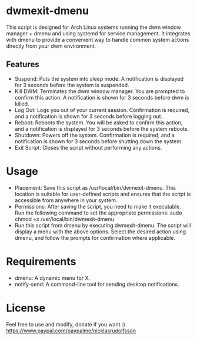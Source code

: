 # dwmexit-dmenu
This script is designed for Arch Linux systems running the dwm window manager + dmenu and using systemd for service management. It integrates with dmenu to provide a convenient way to handle common system actions directly from your dwm environment.

## Features

- Suspend: Puts the system into sleep mode. A notification is displayed for 3 seconds before the system is suspended.
- Kill DWM: Terminates the dwm window manager. You are prompted to confirm this action. A notification is shown for 3 seconds before dwm is killed.
- Log Out: Logs you out of your current session. Confirmation is required, and a notification is shown for 3 seconds before logging out.
- Reboot: Reboots the system. You will be asked to confirm this action, and a notification is displayed for 3 seconds before the system reboots.
- Shutdown: Powers off the system. Confirmation is required, and a notification is shown for 3 seconds before shutting down the system.
- Exit Script: Closes the script without performing any actions.

# Usage

- Placement: Save this script as /usr/local/bin/dwmexit-dmenu. This location is suitable for user-defined scripts and ensures that the script is accessible from anywhere in your system.
- Permissions: After saving the script, you need to make it executable. Run the following command to set the appropriate permissions: sudo chmod +x /usr/local/bin/dwmexit-dmenu
- Run this script from dmenu by executing dwmexit-dmenu. The script will display a menu with the above options.
Select the desired action using dmenu, and follow the prompts for confirmation where applicable.

# Requirements

- dmenu: A dynamic menu for X.
- notify-send: A command-line tool for sending desktop notifications.

# License

Feel free to use and modify, donate if you want :) https://www.paypal.com/paypalme/nicklasrudolfsson
